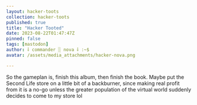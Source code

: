 ```yaml
---
layout: hacker-toots
collection: hacker-toots
published: true
title: "Hacker Tooted"
date: 2023-08-22T01:47:47Z
pinned: false
tags: [mastodon]
author: ⸸ commander ░ nova ⸸ :~$
avatar: /assets/media_attachments/hacker-nova.png

---
```


<p>So the gameplan is, finish this album, then finish the book. Maybe put the Second Life store on a little bit of a backburner, since making real profit from it is a no-go unless the greater population of the virtual world suddenly decides to come to my store lol</p>


